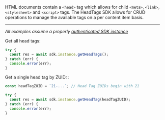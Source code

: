 HTML documents contain a `<head>` tag which allows for child `<meta>`, `<link>`, `<stylesheet>` and `<script>` tags. The HeadTags SDK allows for CRUD operations to manage the available tags on a per content item basis.

---

*All examples assume a properly [authenticated SDK instance](tools/node-sdk/instantiation.md)*


Get all head tags:
```JavaScript
try {
  const res = await sdk.instance.getHeadTags();
} catch (err) {
  console.error(err);
}
```

Get a single head tag by ZUID:
:
```JavaScript
const headTagZUID = `21-...`; // Head Tag ZUIDs begin with 21

try {
  const res = await sdk.instance.getHeadTag(headTagZUID);
} catch (err) {
  console.error(err);
}
```

<!-- Create a head tag:
See the documentation for the full range of options.
```JavaScript
const resourceZUID = "7-..."; // A content item

try {
  // Create a script tag to load a script only when rendering the view for the
  // content item whose ZUID is in resourceZUID

  let res = await sdk.instance.createHeadTag({
    type: "script",
    attributes: {
      src: "https://mydomain.com/libs/library.js"
    },
    resourceZUID: resourceZUID
  });

  // Create a meta 'generator' tag added in the head only when rendering the
  // view for the content item whose ZUID is in resourceZUID

  res = await sdk.instance.createHeadTag({
    type: "meta",
    attributes: {
      generator: "This is a test"
    },
    resourceZUID: resourceZUID
  });

  // Create a 'link' tag to load a CSS file from a specified URL only when
  // rendering the view for the content item whose ZUID is in resourceZUID.

  res = await sdk.instance.createHeadTag({
    type: "link",
    attributes: {
      rel: "stylesheet",
      href: "https://mydomain.com/css/mystylesheet.css"
    },
    resourceZUID: resourceZUID
  });
} catch (err) {
  console.error(err);
}
```

Update an existing head tag by ZUID:
See the documentation for the full range of options.
```JavaScript
const headTagZUID = `21-...`; // Head Tag ZUIDs begin with 21
const resourceZUID = "7-..."; // A content item

// Update an existing head tag to be a script loaded from its URL only
// when rendering the view for the content item whose ZUID is in resourceZUID.

try {
  const res = await sdk.instance.saveHeadTag(headTagZuid, {
    type: "script",
    attributes: {
      src: "https://mydomain.com/libs/another-library.js"
    },
    resourceZUID: resourceZUID
  });
} catch (err) {
  console.error(err);
}
```




Delete a single head tag by ZUID:
```JavaScript
try {
  const res = await sdk.instance.deleteHeadTag(headTagZUID);
} catch (err) {
  console.error(err);
}
```


## Site Head Entries

Get all site head entries:
See API documentation here.
```JavaScript
const headTagZUID = `21-...`; // Head Tag ZUIDs begin with 21

try {
  const res = await sdk.instance.getSiteHead();
} catch (err) {
  console.error(err);
}
``` -->